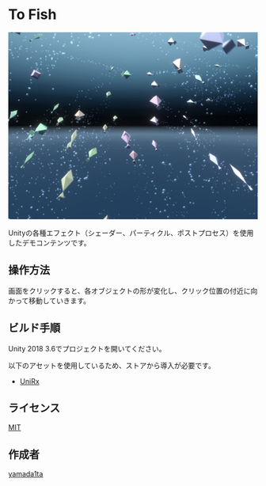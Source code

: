 To Fish
====

![capture](README_img.jpg)

Unityの各種エフェクト（シェーダー、パーティクル、ポストプロセス）を使用したデモコンテンツです。

## 操作方法
画面をクリックすると、各オブジェクトの形が変化し、クリック位置の付近に向かって移動していきます。

## ビルド手順
Unity 2018 3.6でプロジェクトを開いてください。

以下のアセットを使用しているため、ストアから導入が必要です。  
* [UniRx](https://assetstore.unity.com/packages/tools/integration/unirx-reactive-extensions-for-unity-17276)

## ライセンス
[MIT](LICENSE)

## 作成者
[yamada1ta](https://github.com/yamada1ta)
